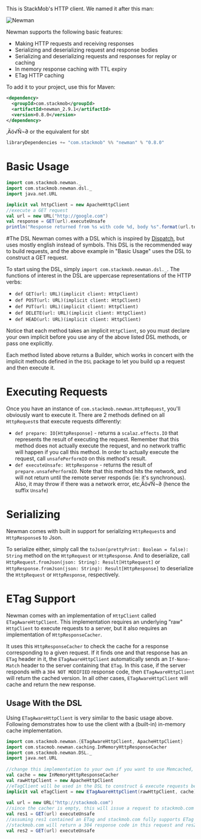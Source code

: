 This is StackMob's HTTP client. We named it after this man:

![Newman](https://a248.e.akamai.net/camo.github.com/e39710b58661110e1c932cc9c76e0dd4e9abae43/687474703a2f2f756e6465727374616e64686973746f72796e6f772e66696c65732e776f726470726573732e636f6d2f323031322f30352f6e65776d616e2e6a7067)

Newman supports the following basic features:

* Making HTTP requests and receiving responses
* Serializing and deserializing request and response bodies
* Serializing and deserializing requests and responses for replay or caching
* In memory response caching with TTL expiry
* ETag HTTP caching

To add it to your project, use this for Maven:

```xml
<dependency>
  <groupId>com.stackmob</groupId>
  <artifactId>newman_2.9.1</artifactId>
  <version>0.8.0</version>
</dependency>
```

‚Äö√Ñ¬∂ or the equivalent for sbt

```scala
libraryDependencies += "com.stackmob" %% "newman" % "0.8.0"
```

# Basic Usage
	
```scala
import com.stackmob.newman._
import com.stackmob.newman.dsl._
import java.net.URL

implicit val httpClient = new ApacheHttpClient
//execute a GET request
val url = new URL("http://google.com")
val response = GET(url).executeUnsafe
println("Response returned from %s with code %d, body %s".format(url.toString,response.code,response.bodyString))
```

#The DSL
Newman comes with a DSL which is inspired by [Dispatch](http://dispatch.databinder.net/Dispatch.html), 
but uses mostly english instead of symbols.
This DSL is the recommended way to build requests, and the above example in "Basic Usage" uses the DSL to 
construct a GET request.

To start using the DSL, simply `import com.stackmob.newman.dsl._`. 
The functions of interest in the DSL are uppercase representations of the HTTP verbs: 

* `def GET(url: URL)(implicit client: HttpClient)`
* `def POST(url: URL)(implicit client: HttpClient)`
* `def PUT(url: URL)(implicit client: HttpClient)`
* `def DELETE(url: URL)(implicit client: HttpClient)`
* `def HEAD(url: URL)(implicit client: HttpClient)`

Notice that each method takes an implicit `HttpClient`, so you must declare your own implicit before 
you use any of the above listed DSL methods, or pass one explicitly.

Each method listed above returns a Builder, which works in concert with the implicit methods defined 
in the `DSL` package to let you build up a request and then execute it.

# Executing Requests
Once you have an instance of `com.stackmob.newman.HttpRequest`, you'll obviously want to execute it. There are 2 methods defined on all `HttpRequest`s that execute requests differently:

* `def prepare: IO[HttpResponse]` - returns a `scalaz.effects.IO` that represents the result of executing the request. Remember that this method does not actually execute the request, and no network traffic will happen if you call this method. In order to actually execute the request, call `unsafePerformIO` on this method's result.
* `def executeUnsafe: HttpResponse` - returns the result of `prepare.unsafePerformIO`. Note that this method hits the network, and will not return until the remote server responds (ie: it's synchronous). Also, it may throw if there was a network error, etc‚Äö√Ñ¬∂ (hence the suffix `Unsafe`)

# Serializing
Newman comes with built in support for serializing `HttpRequest`s and `HttpResponse`s to Json.

To serialize either, simply call the `toJson(prettyPrint: Boolean = false): String` method on the `HttpRequest` or `HttpResponse`. And to deserialize, call `HttpRequest.fromJson(json: String): Result[HttpRequest]` or `HttpResponse.fromJson(json: String): Result[HttpResponse]` to deserialize the `HttpRequest` or `HttpResponse`, respectively.

# ETag Support
Newman comes with an implementation of `HttpClient` called `ETagAwareHttpClient`. This implementation requires an underlying "raw" `HttpClient` to execute requests to a server, but it also requires an implementation of `HttpResponseCacher`.

It uses this `HttpResponseCacher` to check the cache for a response corresponding to a given request. If it finds one and that response has an `ETag` header in it, the `ETagAwareHttpClient` automatically sends an `If-None-Match` header to the server containing that `ETag`. In this case, if the server responds with a `304 NOT MODIFIED` response code, then `ETagAwareHttpClient` will return the cached version. In all other cases, `ETagAwareHttpClient` will cache and return the new response.

## Usage With the DSL
Using `ETagAwareHttpClient` is very similar to the basic usage above. Following demonstrates how to use the client with a (built-in) in-memory cache implementation.

```scala
import com.stackmob.newman.{ETagAwareHttpClient, ApacheHttpClient}
import com.stacmob.newman.caching.InMemoryHttpResponseCacher
import com.stackmob.newman.DSL._
import java.net.URL
	
//change this implementation to your own if you want to use Memcached, Redis, etc‚Äö√Ñ¬∂
val cache = new InMemoryHttpResponseCacher
val rawHttpClient = new ApacheHttpClient
//eTagClient will be used in the DSL to construct & execute requests below
implicit val eTagClient = new ETagAwareHttpClient(rawHttpClient, cache)
	
val url = new URL("http://stackmob.com")
//since the cacher is empty, this will issue a request to stackmob.com without an If-None-Match header
val res1 = GET(url) executeUnsafe
//assuming res1 contained an ETag and stackmob.com fully supports ETag headers,
//stackmob.com will return a 304 response code in this request and res2 will come from the cache
val res2 = GET(url) executeUnsafe
```
